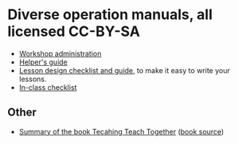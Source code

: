 

# Diverse operation manuals, all licensed CC-BY-SA

- [Workshop administration](workshop-administration.md)
- [Helper's guide](helping-and-teaching.md)
- [Lesson design checklist and guide](lesson-design.md), to make it
  easy to write your lessons.
- [In-class checklist](presenting.md)

## Other
- [Summary of the book Tecahing Teach
  Together](teaching-tech-together.md) ([book source](http://teachtogether.tech/))
